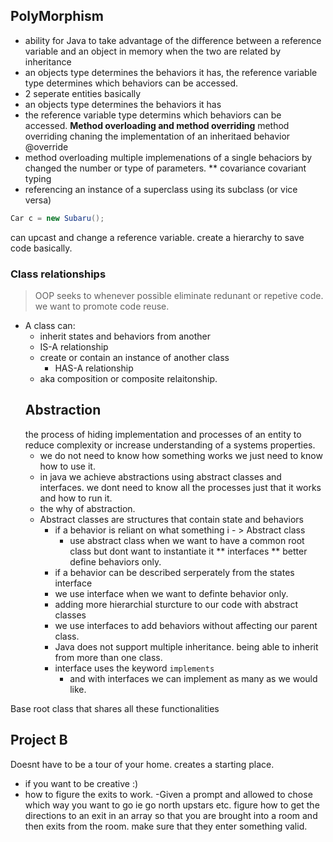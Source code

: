## PolyMorphism
- ability for Java to take advantage of the difference between a reference variable and an object in memory when the two are related by inheritance
- an objects type determines the behaviors it has, the reference variable type determines which behaviors can be accessed.
- 2 seperate entities basically
- an objects type determines the behaviors it has 
- the reference variable type determins which behaviors can be accessed.
**Method overloading and method overriding**
method overriding chaning the implementation of an inheritaed behavior
@override
- method overloading multiple implemenations of a single behaciors by changed the number or type of parameters.
** covariance covariant typing 
- referencing an instance of a superclass using its subclass (or vice versa)
```java
Car c = new Subaru();
```
can upcast and change a reference variable.
create a hierarchy to save code basically.
### Class relationships
> OOP seeks to whenever possible eliminate redunant or repetive code. we want to promote code reuse.
- A class can:
   - inherit states and behaviors from another
   - IS-A relationship
   - create or contain an instance of another class
     - HAS-A relationship
    - aka composition or composite relaitonship.
    ## Abstraction
    the process of hiding implementation and processes of an entity to reduce complexity or increase understanding of a systems properties.
    - we do not need to know how something works we just need to know how to use it.
    - in java we achieve abstractions using abstract classes and interfaces. we dont need to know all the processes just that it works and how to run it.
    - the why of abstraction.
    - Abstract classes are structures that contain state and behaviors
      - if a behavior is reliant on what something i - > Abstract class
        - use abstract class when we want to have a common root class but dont want to instantiate it
    ** interfaces ** better define behaviors only.
      - if a behavior can be described serperately from the states interface
      - we use interface when we want to definte behavior only.
      - adding more hierarchial sturcture to our code with abstract classes
      - we use interfaces to add behaviors without affecting our parent class.
      - Java does not support multiple inheritance. being able to inherit from more than one class.
      - interface uses the keyword `implements`
         - and with interfaces we can implement as many as we would like.
    
Base root class that shares all these functionalities
## Project B
Doesnt have to be a tour of your home. creates a starting place.
- if you want to be creative :)
- how to figure the exits to work.
-Given a prompt and allowed to chose which way you want to go ie go north upstars etc. figure how to get the directions to an exit in an array so that you are brought into a room and then exits from the room.
make sure that they enter something valid.